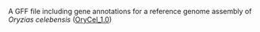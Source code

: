 A GFF file including gene annotations for a reference genome assembly of <i>Oryzias celebensis</i> (<a href="https://www.ncbi.nlm.nih.gov/assembly/GCA_014656515.1">OryCel_1.0</a>)
